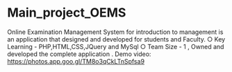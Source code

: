 # Main_project_OEMS
Online Examination Management System for introduction to management is an application that designed and developed for students and Faculty.
○ Key Learning - PHP,HTML,CSS,JQuery and MySql
○ Team Size - 1 , Owned and developed the complete application .
Demo video: https://photos.app.goo.gl/TM8o3qCkLTnSpfsa9
